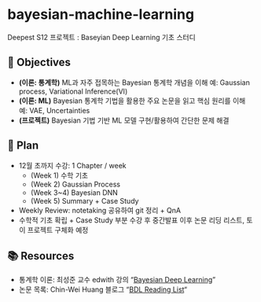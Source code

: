 # bayesian-machine-learning
Deepest S12 프로젝트 : Baseyian Deep Learning 기초 스터디

## 🎯 Objectives
- **(이론: 통계학)** ML과 자주 접목하는 Bayesian 통계학 개념을 이해 예: Gaussian process, Variational Inference(VI) 
- **(이론: ML)** Bayesian 통계학 기법을 활용한 주요 논문을 읽고 핵심 원리를 이해 예: VAE, Uncertainties
- **(프로젝트)** Bayesian 기법 기반 ML 모델 구현/활용하여 간단한 문제 해결

## 📅 Plan
- 12월 초까지 수강: 1 Chapter / week
    - (Week 1) 수학 기초 
    - (Week 2) Gaussian Process 
    - (Week 3~4) Bayesian DNN 
    - (Week 5) Summary + Case Study 
- Weekly Review: notetaking 공유하여 git 정리 + QnA
- 수학적 기초 확립 + Case Study 부분 수강 후 중간발표 이후 논문 리딩 리스트, 토이 프로젝트 구체화 예정

## 📚 Resources
- 통계학 이론: 최성준 교수 edwith 강의 “[Bayesian Deep Learning](https://www.edwith.org/bayesiandeeplearning/joinLectures/14426)”
- 논문 목록: Chin-Wei Huang 블로그 “[BDL Reading List](https://chinweihuang.com/pages/bdl_reading_list)“